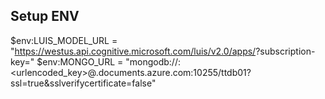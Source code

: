 ## Setup ENV

$env:LUIS_MODEL_URL = "https://westus.api.cognitive.microsoft.com/luis/v2.0/apps/<app>?subscription-key=<subid>"
$env:MONGO_URL = "mongodb://<accname>:<urlencoded_key>@<accname>.documents.azure.com:10255/ttdb01?ssl=true&sslverifycertificate=false"
